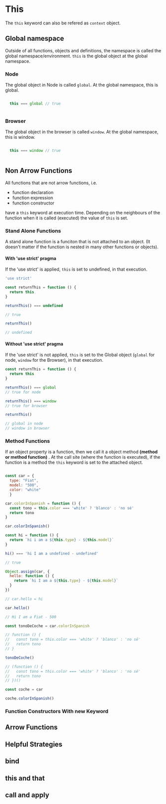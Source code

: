 # This 

The `this` keyword can also be refered as `context` object.

## Global namespace

Outside of all functions, objects and definitions, the namespace is called the global namespace/environment. `this` is the global object at the global namespace.


### Node

The global object in Node is called `global`. At the global namespace, this is global.

```js

  this === global // true
  
```


### Browser

The global object in the browser is called `window`. At the global namespace, this is window.

```js

  this === window // true
  
```
## Non Arrow Functions

All functions that are not arrow functions, i.e. 

* function declaration
* function expression
* function constructor

have a `this` keyword at execution time. Depending on the neighbours of the function when it is called (executed) the value  of `this` is set.

### Stand Alone Functions

A stand alone function is a funciton that is not attached to an object. (It doesn't matter if the function is nested in many other functions or objects).

#### With 'use strict' pragma

If the 'use strict' is applied, `this` is set to undefined, in that execution.

```js
'use strict'

const returnThis = function () {
  return this
}

returnThis() === undefined

// true

returnThis()

// undefined
```

#### Without 'use strict' pragma

If the 'use strict' is not applied, `this` is set to the Global object (`global` for node, `window` for the Browser), in that execution.

```js
const returnThis = function () {
  return this
}

returnThis() === global
// true for node

returnThis() === window
// true for browser

returnThis()

// global in node
// window in browser

```

### Method Functions

If an object property is a function, then we call it a object method **(method or method function)** .
At the call site (where the function is executed), if the function is a method the `this` keyword is set to the attached object.

```js

const car = { 
  type: "Fiat", 
  model: "500", 
  color: "white" 
  }

car.colorInSpanish = function () {
  const tono = this.color === 'white' ? 'blanco' : 'no sé'
  return tono
}

car.colorInSpanish()

const hi = function () {
  return `hi i am a ${this.type} - ${this.model}`
}

hi() === 'hi I am a undefined - undefined'

// true

Object.assign(car, {
  hello: function () {
    return `hi I am a ${this.type} - ${this.model}`
  }
})

// car.hello = hi

car.hello()

// Hi I am a Fiat - 500

const tonoDeCoche = car.colorInSpanish

// function () {
//   const tono = this.color === 'white' ? 'blanco' : 'no sé'
//   return tono
// }

tonoDeCoche()

// (function () {
//   const tono = this.color === 'white' ? 'blanco' : 'no sé'
//   return tono
// })()

const coche = car

coche.colorInSpanish()

```

### Function Constructors With new Keyword

## Arrow Functions

## Helpful Strategies

##  bind

## this and that

## call and apply
